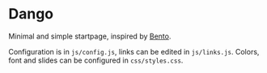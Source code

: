 # Dango
Minimal and simple startpage, inspired by [Bento](https://github.com/migueravila/Bento).

Configuration is in `js/config.js`, links can be edited in `js/links.js`.
Colors, font and slides can be configured in `css/styles.css`.
